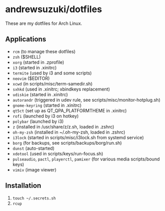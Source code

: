 # andrewsuzuki/dotfiles

These are my dotfiles for Arch Linux.

## Applications

* `rcm` (to manage these dotfiles)
* `zsh` ($SHELL)
* `xorg` (started in .zprofile)
* `i3` (started in .xinitrc)
* `termite` (used by i3 and some scripts)
* `neovim` ($EDITOR)
* `xcwd` (in scripts/misc/term-samedir.sh)
* `sxhkd` (used in .xinitrc; xbindkeys replacement)
* `udiskie` (started in .xinitrc)
* `autorandr` (triggered in udev rule, see scripts/misc/monitor-hotplug.sh)
* `gnome-keyring` (started in .xinitrc)
* `qt5ct` (set up as QT_QPA_PLATFORMTHEME in .xinitrc)
* `rofi` (launched by i3 on hotkey)
* `polybar` (launched by i3)
* `z` (installed in /usr/share/z/z.sh, loaded in .zshrc)
* `oh-my-zsh` (installed in ~/.oh-my-zsh, loaded in .zshrc)
* `i3lock` (started in scripts/misc/i3lock.sh from systemd service)
* `borg` (for backups, see scripts/backups/borg/run.sh)
* `dunst` (auto-started)
* `xdotool` (used in scripts/keys/run-focus.sh)
* `pulseaudio`, `pactl`, `playerctl`, `pamixer` (for various media scripts/bound keys)
* `vimiv` (image viewer)

## Installation

1. `touch ~/.secrets.sh`
2. `rcup`
